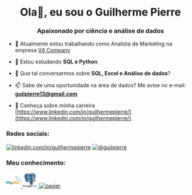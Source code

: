 <h1 align="center">Ola👋, eu sou o Guilherme Pierre</h1>
<h3 align="center">Apaixonado por ciência e análise de dados</h3>

- 💼 Atualmente estou trabalhando como Analista de Marketing na empresa [V4 Company](https://v4company.com/)

- 🌱 Estou estudando **SQL e Python**

- 💬 Que tal conversarmos sobre **SQL, Excel e Análise de dados**?

- 📫 Sabe de uma oportunidade na área de dados? Me avise no e-mail: **guiipierre13@gmail.com**

- 📄 Conheça sobre minha carreira [https://www.linkedin.com/in/guilhermepierre/](https://www.linkedin.com/in/guilhermepierre/)


<h3 align="left">Redes sociais:</h3>
<p align="left">
<a href="https://linkedin.com/in/linkedin.com/in/guilhermepierre" target="blank"><img align="center" src="https://raw.githubusercontent.com/rahuldkjain/github-profile-readme-generator/master/src/images/icons/Social/linked-in-alt.svg" alt="linkedin.com/in/guilhermepierre" height="30" width="40" /></a>
<a href="https://instagram.com/guiipierre" target="blank"><img align="center" src="https://raw.githubusercontent.com/rahuldkjain/github-profile-readme-generator/master/src/images/icons/Social/instagram.svg" alt="@guiipierre" height="30" width="40" /></a>
</p>

<h3 align="left">Meu conhecimento:</h3>
<p align="left"> <a href="https://www.mysql.com/" target="_blank" rel="noreferrer"> <img src="https://raw.githubusercontent.com/devicons/devicon/master/icons/mysql/mysql-original-wordmark.svg" alt="mysql" width="40" height="40"/> </a> <a href="https://www.postgresql.org" target="_blank" rel="noreferrer"> <img src="https://raw.githubusercontent.com/devicons/devicon/master/icons/postgresql/postgresql-original-wordmark.svg" alt="postgresql" width="40" height="40"/> </a> <a href="https://zapier.com" target="_blank" rel="noreferrer"> <img src="https://www.vectorlogo.zone/logos/zapier/zapier-icon.svg" alt="zapier" width="40" height="40"/> </a> </p>


<!---
# guilherme

